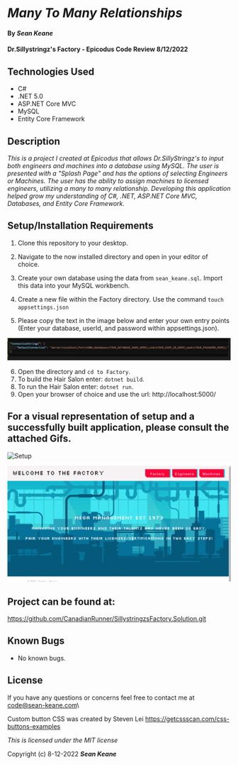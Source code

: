 # _Many To Many Relationships_

#### By _**Sean Keane**_

#### Dr.Sillystringz's Factory - Epicodus Code Review 8/12/2022

## Technologies Used

* C#
* .NET 5.0
* ASP.NET Core MVC
* MySQL
* Entity Core Framework


## Description
_This is a project I created at Epicodus that allows Dr.SillyStringz's to input both engineers and machines into a database using MySQL.  The user is presented with a "Splash Page" and has the options of selecting Engineers or Machines. The user has the ability to assign machines to licensed engineers, utilizing a many to many relationship. Developing this application helped grow my understanding of C#, .NET, ASP.NET Core MVC, Databases, and Entity Core Framework._


## Setup/Installation Requirements

1) Clone this repository to your desktop.
2) Navigate to the now installed directory and open in your editor of choice.
3) Create your own database using the data from `sean_keane.sql`.  Import this data into your MySQL workbench.


4) Create a new file within the Factory directory.  Use the command `touch appsettings.json`
5) Please copy the text in the image below and enter your own entry points (Enter your database, userId, and password within appsettings.json).

![Settings](ExampleSettings.png)

6) Open the directory and `cd to Factory`.
7) To build the Hair Salon enter: `dotnet build`.
8) To run the Hair Salon enter: `dotnet run`.
9) Open your browser of choice and use the url: http://localhost:5000/

## For a visual representation of setup and a successfully built application, please consult the attached Gifs.

![Setup](buildingapp.gif)

![BuiltApp](WorkingApplication.gif)

## Project can be found at:
https://github.com/CanadianRunner/SillystringzsFactory.Solution.git

## Known Bugs

* No known bugs.


## License

If you have any questions or concerns feel free to contact me at code@sean-keane.com\

Custom button CSS was created by Steven Lei https://getcssscan.com/css-buttons-examples 

*This is licensed under the MIT license*

Copyright (c) 8-12-2022 **_Sean Keane_**

